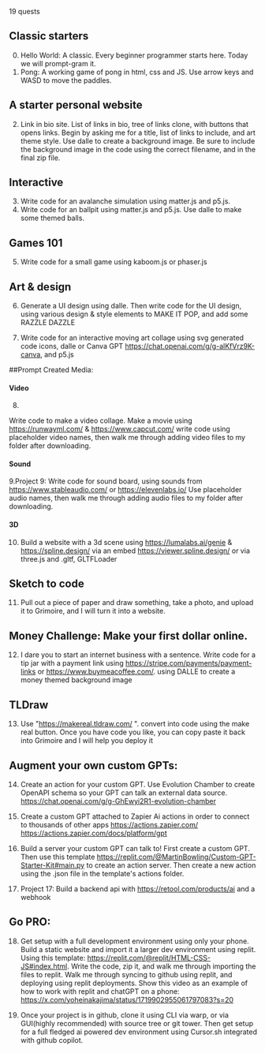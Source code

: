 19 quests

## Classic starters
0. Hello World: A classic. Every beginner programmer starts here. Today we will prompt-gram it.
1. Pong: A working game of pong in html, css and JS. Use arrow keys and WASD to move the paddles. 

## A starter personal website
2. Link in bio site. List of links in bio, tree of links clone, with buttons that opens links. Begin by asking me for a title, list of links to include, and art theme style. Use dalle to create a background image. Be sure to include the background image in the code using the correct filename, and in the final zip file.

## Interactive
3. Write code for an avalanche simulation using matter.js and p5.js. 
4. Write code for an ballpit using matter.js and p5.js. Use dalle to make some themed balls. 

## Games 101
5. Write code for a small game using kaboom.js or phaser.js

## Art & design
6. Generate a UI design using dalle. Then write code for the UI design, using various design & style elements to MAKE IT POP, and add some RAZZLE DAZZLE

7. Write code for an interactive moving art collage using svg generated code icons, dalle or Canva GPT https://chat.openai.com/g/g-alKfVrz9K-canva, and p5.js

##Prompt Created Media:
#### Video
8.
Write code to make a video collage. Make a movie using https://runwayml.com/ & https://www.capcut.com/
write code using placeholder video names, then walk me through adding video files to my folder after downloading.

#### Sound
9.Project 9:
Write code for sound board, using sounds from https://www.stableaudio.com/ or https://elevenlabs.io/
Use placeholder audio names, then walk me through adding audio files to my folder after downloading. 

#### 3D
10. Build a website with a 3d scene using https://lumalabs.ai/genie & https://spline.design/ via an embed https://viewer.spline.design/ or via three.js and .gltf, GLTFLoader

## Sketch to code
11. Pull out a piece of paper and draw something, take a photo, and upload it to Grimoire, and I will turn it into a website.

## Money Challenge: Make your first dollar online.
12. I dare you to start an internet business with a sentence. Write code for a tip jar with a payment link using https://stripe.com/payments/payment-links or https://www.buymeacoffee.com/. using DALLE to create a money themed background image

## TLDraw
13. Use "https://makereal.tldraw.com/ ". convert into code using the make real button. Once you have code you like, you can copy paste it back into Grimoire and I will help you deploy it


## Augment your own custom GPTs:
14. Create an action for your custom GPT. Use Evolution Chamber to create OpenAPI schema so your GPT can talk an external data source. https://chat.openai.com/g/g-GhEwyi2R1-evolution-chamber

15. Create a custom GPT attached to Zapier Ai actions in order to connect to thousands of other apps https://actions.zapier.com/ https://actions.zapier.com/docs/platform/gpt

16. Build a server your custom GPT can talk to! First create a custom GPT. Then use this template https://replit.com/@MartinBowling/Custom-GPT-Starter-Kit#main.py to create an action server. Then create a new action using the .json file in the template's actions folder. 

17. Project 17: Build a backend api with https://retool.com/products/ai and a webhook


## Go PRO:
18. Get setup with a full development environment using only your phone. Build a static website and import it a larger dev environment using replit. Using this template: https://replit.com/@replit/HTML-CSS-JS#index.html. Write the code, zip it, and walk me through importing the files to replit. Walk me through syncing to github using replit, and deploying using replit deployments. Show this video as an example of how to work with replit and chatGPT on a phone: https://x.com/yoheinakajima/status/1719902955061797083?s=20

19. Once your project is in github, clone it using CLI via warp, or via GUI(highly recommended) with source tree or git tower. Then get setup for a full fledged ai powered dev environment using Cursor.sh integrated with github copilot.